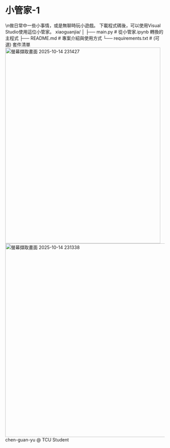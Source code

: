 # 小管家-1
\n做日常中一些小事情，或是無聊時玩小遊戲。
下載程式碼後，可以使用Visual Studio使用這位小管家。
xiaoguanjia/
│
├── main.py           # 從小管家.ipynb 轉換的主程式
├── README.md         # 專案介紹與使用方式
└── requirements.txt  # (可選) 套件清單
<img width="490" height="617" alt="螢幕擷取畫面 2025-10-14 231427" src="https://github.com/user-attachments/assets/c23f81d2-4c78-42bc-a619-3b223c0ddd41" />
<img width="564" height="610" alt="螢幕擷取畫面 2025-10-14 231338" src="https://github.com/user-attachments/assets/9d654268-a717-4f09-a8ab-8e4de84a409e" />
chen-guan-yu @ TCU Student
